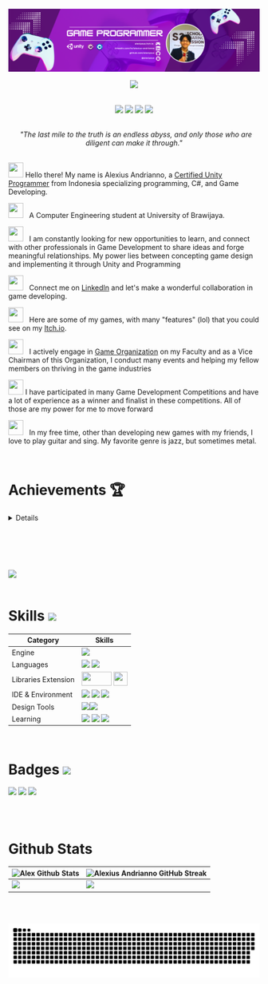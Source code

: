 <!--- ------------------------------------------------------------------------------------------------------------------------------------------------------ -->
<!--- -- Custom Designed Banner ---------------------------------------------------------------------------------------------------------------------------- -->
<!--- ------------------------------------------------------------------------------------------------------------------------------------------------------ -->

![Banner GitHub](https://github.com/alexiyous/alexiyous/blob/main/images/image/image.png)

<!--- ------------------------------------------------------------------------------------------------------------------------------------------------------ -->
<!--- -- Visitor Badge + Links ----------------------------------------------------------------------------------------------------------------------------- -->
<!--- ------------------------------------------------------------------------------------------------------------------------------------------------------ -->

<div align="center">
  <img src="https://komarev.com/ghpvc/?username=alexiyous&color=blueviolet" />
  <br><br>

  <a href="https://www.linkedin.com/in/alexius-andrianno"><img src="https://img.shields.io/badge/LinkedIn-d5d5d5?style=for-the-badge&logo=linkedin&logoColor=A422CE"/></a>
  <a href="mailto:alexiusrenanta@gmail.com"><img src="https://img.shields.io/badge/Gmail-d5d5d5?style=for-the-badge&logo=gmail&logoColor=A422CE" /></a>
  <a href="https://alexiyous.itch.io/"><img src="https://img.shields.io/badge/Itch.io-d5d5d5?style=for-the-badge&logo=itch.io&logoColor=A422CE"  ></a>
   <img src="https://img.shields.io/badge/Twitter-d5d5d5?style=for-the-badge&logo=twitter&logoColor=A422CE" ></a>
</div>
<br>

<!--- ------------------------------------------------------------------------------------------------------------------------------------------------------ -->
<!--- -- About ME  --------------------------------------------------------------------------------------------------------------------------------------- -->
<!--- ------------------------------------------------------------------------------------------------------------------------------------------------------ -->


<div>
<div align="center">
<i>&nbsp; "The last mile to the truth is an endless abyss, and only those who are diligent can make it through." </i><br><br>
</div>
  
<img src="https://media.giphy.com/media/hvRJCLFzcasrR4ia7z/giphy.gif" width="30" height="30"> Hello there! My name is Alexius Andrianno, a [Certified Unity Programmer](https://www.credly.com/badges/f2df1239-18b7-45eb-a6c1-e4509946657a/linked_in_profile) from Indonesia specializing programming, C#, and Game Developing.

<img src="https://media4.giphy.com/media/v1.Y2lkPTc5MGI3NjExMjIwaHY3aWs0aWsxeWJwbDdtN2drcXQ0MHBremk1ODdrdm8wY3BrZiZlcD12MV9pbnRlcm5hbF9naWZfYnlfaWQmY3Q9cw/dUNLBahKJICTZLmMl6/giphy.gif" width="30" height="30"> &nbsp; A Computer Engineering student at University of Brawijaya.

<img src="https://cdn.pixabay.com/animation/2023/06/13/15/13/15-13-30-905_512.gif" width="30" height="30"> &nbsp; I am constantly looking for new opportunities to learn, and connect with other professionals in Game Development to share ideas and forge meaningful relationships. My power lies between concepting game design and implementing it through Unity and Programming

<img src="https://media.tenor.com/WcX0kyTKLNoAAAAC/thisisfinland-finland.gif" width="30" height="30"> &nbsp; Connect me on [LinkedIn](https://www.linkedin.com/in/alexius-andrianno) and let's make a wonderful collaboration in game developing.

<img src="https://64.media.tumblr.com/cc4e63aa4626f7ae6a05cbc59d08d9a2/tumblr_mtdwydfu2x1s5jjtzo1_500.gifv" width="30" height="30"> &nbsp; Here are some of my games, with many "features" (lol) that you could see on my [Itch.io](https://alexiyous.itch.io/).

<img src="https://media4.giphy.com/media/v1.Y2lkPTc5MGI3NjExZTc4a2VyODRpeG5pbHFieHhvYzRwa3liMWJjYmNlNG52YnM5dGxtbyZlcD12MV9pbnRlcm5hbF9naWZfYnlfaWQmY3Q9cw/yz6KMGAmAS39aUOlqX/giphy_s.gif" width="30" height="30"> &nbsp; I actively engage in [Game Organization](https://www.instagram.com/raion_community/) on my Faculty and as a Vice Chairman of this Organization, I conduct many events and helping my fellow members on thriving in the game industries

<img src="https://media4.giphy.com/media/9xt1MUZqkneFiWrAAD/giphy.gif?cid=ecf05e47if97oq6hlrkyvbx0qkxzgjami9l4zfhi2nrkk7l2&ep=v1_gifs_search&rid=giphy.gif&ct=g" width="30" height="30"> I have participated in many Game Development Competitions and have a lot of experience as a winner and finalist in these competitions. All of those are my power for me to move forward

<img src="https://media4.giphy.com/media/v1.Y2lkPTc5MGI3NjExeHYxY29mazE1anI2NnB3dWo5Y21ueW9pb284cHNmaDB5eWsxdmNoayZlcD12MV9pbnRlcm5hbF9naWZfYnlfaWQmY3Q9cw/HiG5VSRT3bhxO0Noha/giphy.gif" width="30" height="30"> &nbsp; In my free time, other than developing new games with my friends, I love to play guitar and sing. My favorite genre is jazz, but sometimes metal.

</div>

<br>

# Achievements 🏆
<details>
  <br>
  
  <img src="https://i.imgur.com/wEex5FV.gif" width="30" height="30"> Competition Zone
  - [Best Visual Winner: Festival STMM Game Jam](https://www.linkedin.com/posts/alexius-andrianno_exciting-news-im-thrilled-to-announce-activity-7093117099421675520-RLee?utm_source=share&utm_medium=member_desktop), nationwide game jam held by _Sekolah Tinggi Multimedia_ Jogjakarta where my team came out as the Best Game Visually with Magical theme
  - [Finalist JOINTS Game Jam UGM 2023](https://www.linkedin.com/posts/alexius-andrianno_jointsgamejam2023-chronosfox-gamedevelopment-activity-7067460129570394112-Mo9N?utm_source=share&utm_medium=member_desktop) conducted by _OmahTI Universitas Gadjah Mada_, presenting my game with pitch deck of the game concept and mechanics.
  - [2nd Place Game Development at Raion Hackjam 2022](https://www.linkedin.com/in/alexius-andrianno/overlay/experience/2094316345/multiple-media-viewer/?profileId=ACoAADbNDwEBZ4_gi0rQJsXo8FYIUltl4jslb6E&treasuryMediaId=1635511853157), held by _Raion Community_.

  <img src="https://media.tenor.com/w-boZxCBeu0AAAAi/career-great-employee.gif" width="30" height="30"> Career Zone
  - Game Designer Intern at [Primeskills Indonesia](https://www.primeskills.id/)
  - Fulltime Game Programmer at [Ikan Asin Production](https://play.google.com/store/apps/dev?id=8658098171267210412)
  
</details>

<br><br>
<img src="https://media2.giphy.com/media/v1.Y2lkPTc5MGI3NjExbjV2ZHVhcTA4c2kxY2s5Y2N5eDR4amgyZ3g2NjN5ajdsbHZweWVvZiZlcD12MV9pbnRlcm5hbF9naWZfYnlfaWQmY3Q9Zw/26FPrOsqN5TCniOsg/giphy.gif" width="1920" height="14" />

<!--- ------------------------------------------------------------------------------------------------------------------------------------------------------ -->
<!--- -- Activity Graph ------------------------------------------------------------------------------------------------------------------------------------ -->
<!--- ------------------------------------------------------------------------------------------------------------------------------------------------------ -->


<br>

<img src="https://github-readme-activity-graph.vercel.app/graph?username=alexiyous&bg_color=161b22&color=ffffff&line=d5d5d5&point=a422ce&area=true&hide_border=true&hide_title=true" />

<img src="https://media2.giphy.com/media/v1.Y2lkPTc5MGI3NjExbjV2ZHVhcTA4c2kxY2s5Y2N5eDR4amgyZ3g2NjN5ajdsbHZweWVvZiZlcD12MV9pbnRlcm5hbF9naWZfYnlfaWQmY3Q9Zw/26FPrOsqN5TCniOsg/giphy.gif" width="1920" height="14" />

<!--- ------------------------------------------------------------------------------------------------------------------------------------------------------ -->
<!--- -- Skills Section ------------------------------------------------------------------------------------------------------------------------------------ -->
<!--- ------------------------------------------------------------------------------------------------------------------------------------------------------ -->

# Skills <img src='https://media0.giphy.com/media/UVG0BN8TOMKkPOJS6e/giphy.gif?cid=ecf05e475p7507jh52ns5ikdl9amj55jmpk36ic0ap32qqua&ep=v1_gifs_related&rid=giphy.gif&ct=s' width="40"> 

| Category        | Skills        |
|-----------------|---------------|
| Engine| <img src="https://img.shields.io/badge/Unity-000000?style=for-the-badge&logo=unity&logoColor=white"/> |
| Languages       | <img src="https://img.shields.io/badge/c%23-%23239120.svg?style=for-the-badge&logo=c-sharp&logoColor=white"/> <img src="https://img.shields.io/badge/C%2B%2B-00599C?style=for-the-badge&logo=c%2B%2B&logoColor=white"/> |
| Libraries Extension | <img src="https://assetstorev1-prd-cdn.unity3d.com/key-image/c5ec08d3-ee6b-4ca6-8fe6-7197c829f185.png" width="60" height="28" /> <img src="https://assetstorev1-prd-cdn.unity3d.com/key-image/fd052e88-d81f-46d3-ac8f-b2c2214f9376.png" width="28" height="28" />
| IDE & Environment | <img src="https://img.shields.io/badge/Visual%20Studio%20Code-0078d7.svg?style=for-the-badge&logo=visual-studio-code&logoColor=white" /> <img src="https://img.shields.io/badge/Visual%20Studio-5C2D91.svg?style=for-the-badge&logo=visual-studio&logoColor=white" /> <img src="https://img.shields.io/badge/Google_chrome-4285F4?style=for-the-badge&logo=Google-chrome&logoColor=white" /> |
| Design Tools    | <img src="https://img.shields.io/badge/Figma-F24E1E?style=for-the-badge&logo=figma&logoColor=white"/><img src="https://img.shields.io/badge/Dribbble-EA4C89?style=for-the-badge&logo=dribbble&logoColor=white" /></a> |
| Learning | <img src="https://img.shields.io/badge/Coursera-0056D2?style=for-the-badge&logo=Coursera&logoColor=white" /> <img src="https://img.shields.io/badge/Unity-000000?style=for-the-badge&logo=unity&logoColor=white" /> <img src="https://img.shields.io/badge/Udemy-EC5252?style=for-the-badge&logo=Udemy&logoColor=white" /> |
  
<img src="https://media2.giphy.com/media/v1.Y2lkPTc5MGI3NjExbjV2ZHVhcTA4c2kxY2s5Y2N5eDR4amgyZ3g2NjN5ajdsbHZweWVvZiZlcD12MV9pbnRlcm5hbF9naWZfYnlfaWQmY3Q9Zw/26FPrOsqN5TCniOsg/giphy.gif" width="1920" height="14" />

<br>

<!--- ------------------------------------------------------------------------------------------------------------------------------------------------------ -->
<!--- -- Projects Section ---------------------------------------------------------------------------------------------------------------------------------- -->
<!--- ------------------------------------------------------------------------------------------------------------------------------------------------------ -->

# Badges <img src="https://media0.giphy.com/media/v1.Y2lkPTc5MGI3NjExeXF6bjhiNW14NDRzaHBuZDVqOXRkZXNyOGs5cWNndDYzbW1hMW91NSZlcD12MV9pbnRlcm5hbF9naWZfYnlfaWQmY3Q9cw/45mXi5HkdggxfT5Fm3/giphy.gif" width="40" />
<img src="https://images.credly.com/images/d1f43356-4e1e-424a-99e3-65636d7bc4fd/image.png" width="110" /> <img src="https://images.credly.com/size/680x680/images/03d1c2f6-6182-49bd-b5af-2ef6d28b5383/image.png" width="110" /> <img src="https://images.credly.com/size/680x680/images/2ebece18-451f-4f69-868a-9b5edac57567/image.png" width="110" />

<br>
<img src="https://media2.giphy.com/media/v1.Y2lkPTc5MGI3NjExbjV2ZHVhcTA4c2kxY2s5Y2N5eDR4amgyZ3g2NjN5ajdsbHZweWVvZiZlcD12MV9pbnRlcm5hbF9naWZfYnlfaWQmY3Q9Zw/26FPrOsqN5TCniOsg/giphy.gif" width="1920" height="14" />

<!--- ------------------------------------------------------------------------------------------------------------------------------------------------------ -->
<!--- -- Metrics ------------------------------------------------------------------------------------------------------------------------------------------- -->
<!--- ------------------------------------------------------------------------------------------------------------------------------------------------------ -->

# Github Stats

<!-- You can check the workflows here: (.github/workflows)   -->
| ![Alex Github Stats](https://github-readme-stats.vercel.app/api?username=alexiyous\&rank_icon=percentile&show_icons=true&theme=tokyonight&show=reviews&bg_color=fff&title_color=0a1931&icon_color=0a1931&text_color=0A0209&border_color=0A0209&border_radius=8) | ![Alexius Andrianno GitHub Streak](https://github-readme-streak-stats.herokuapp.com/?user=alexiyous&theme=tokyonight&theme=icegray&border_radius=8) |
| -- | -- |
|<img height="180em" src="https://github-readme-stats-eight-theta.vercel.app/api?username=alexiyous&show_icons=true&theme=dark&include_all_commits=true&count_private=true"/>| <img height="180em" src="https://github-readme-stats-eight-theta.vercel.app/api/top-langs/?username=alexiyous&layout=compact&langs_count=8&theme=dark"/>|
                
<br>

<img src="https://media2.giphy.com/media/v1.Y2lkPTc5MGI3NjExbjV2ZHVhcTA4c2kxY2s5Y2N5eDR4amgyZ3g2NjN5ajdsbHZweWVvZiZlcD12MV9pbnRlcm5hbF9naWZfYnlfaWQmY3Q9Zw/26FPrOsqN5TCniOsg/giphy.gif" width="1920" height="14" />

<!--- ------------------------------------------------------------------------------------------------------------------------------------------------------ -->
<!--- -- Snake Contribution Graph -------------------------------------------------------------------------------------------------------------------------- -->
<!--- ------------------------------------------------------------------------------------------------------------------------------------------------------ -->
 
![Snake animation Contribution Graph](https://raw.githubusercontent.com/alexiyous/alexiyous/output/github-contribution-grid-snake-dark.svg)
